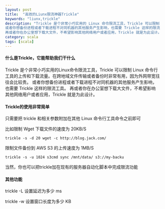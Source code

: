 ```yaml
---
layout: post
title:  "高效的Liunx限流神器Trickle"
keywords: "liunx,trickle"
description: "Trickle 是个非常小巧实用的 Linux 命令限流工具，Trickle 可以限制 Linux 命令行工具的上传和下载流量。在跨地域文件传输或者备份时非常有用，因为外网带宽往往会比较贵。
或者你想备份进程或者下载进程不对同机器的其他服务产生影响，也需要 Trickle 这样的限流工具。
再或者你在办公室想下载大文件，不希望影响其他网络用户或者应用，Trickle 就是为此设计。"
category: scala
tags: [scala]
---
```

#### 什么是Trickle，它能帮助我们干什么
Trickle 是个非常小巧实用的Linux命令限流工具，Trickle 可以限制 Linux 命令行工具的上传和下载流量。在跨地域文件传输或者备份时非常有用，因为外网带宽往往会比较贵。
或者你想备份进程或者下载进程不对同机器的其他服务产生影响，也需要 Trickle 这样的限流工具。
再或者你在办公室想下载大文件，不希望影响其他网络用户或者应用，Trickle 就是为此设计。
#### Trickle的使用非常简单
只需要把 trickle 和相关参数附加在其他 Linux 命令行工具命令之前即可

比如限制 Wget 下载文件的速度为 20KB/S

```
trickle -s -d 20 wget -c http://blog.jack.com/
```

限制文件备份到 AWS S3 的上传速度为 1MB/S

```
trickle -s -u 1024 s3cmd sync /mnt/data/ s3://my-backu
```
当然，你也可以把trickle加在现有的服务器自动化脚本中完成限流功能

#### 其他功能

trickle -L 设置延迟为多少 ms

trickle -w 设置窗口长度为多少 KB